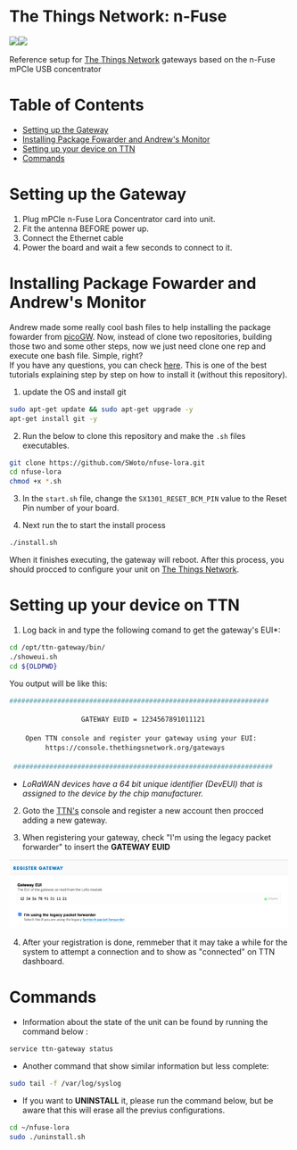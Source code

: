 # The Things Network: n-Fuse 

<img src="https://www.thethingsnetwork.org/spa/static/img/b403019.png" height="150"/><img src="https://www.n-fuse.co/assets/products/lrwccx/lrwccx-mpcie_w_shield_w_label_500.png" height="150"/>

Reference setup for [The Things Network](http://thethingsnetwork.org/) gateways based on the n-Fuse mPCIe USB concentrator

# Table of Contents
- [Setting up the Gateway](#setting-up-the-gateway)
- [Installing Package Fowarder and Andrew's Monitor](#installing-package-fowarder-and-andrews-monitor)
- [Setting up your device on TTN](#setting-up-your-device-on-ttn)
- [Commands](#commands)

# Setting up the Gateway

1. Plug mPCIe n-Fuse Lora Concentrator card into unit.
1. Fit the antenna BEFORE power up.
1. Connect the Ethernet cable
1. Power the board and wait a few seconds to connect to it.

# Installing Package Fowarder and Andrew's Monitor
Andrew made some really cool bash files to help installing the package fowarder from [picoGW](https://github.com/Lora-net/picoGW_packet_forwarder). Now, instead of clone two repositories, building those two and some other steps, now we just need clone one rep and execute one bash file. Simple, right?   
If you have any questions, you can check [here](https://thomasflummer.com/projects/lora-gateway/). This is one of the best tutorials explaining step by step on how to install it (without this repository).

1. update the OS and install git
```bash
sudo apt-get update && sudo apt-get upgrade -y
apt-get install git -y
```

2. Run the below to clone this repository and make the `.sh` files executables.
```bash
git clone https://github.com/SWoto/nfuse-lora.git
cd nfuse-lora
chmod +x *.sh
```
3. In the `start.sh` file, change the `SX1301_RESET_BCM_PIN` value to the Reset Pin number of your board.

4. Next run the to start the install process
```bash
./install.sh
```
When it finishes executing, the gateway will reboot. After this process, you should procced to configure your unit on [The Things Network](https://www.thethingsnetwork.org/).

# Setting up your device on TTN

1. Log back in and type the following  comand to get the gateway's EUI*:
```bash
cd /opt/ttn-gateway/bin/
./showeui.sh
cd ${OLDPWD}
```
You output will be like this:
```bash
#################################################################

                  GATEWAY EUID = 1234567891011121

    Open TTN console and register your gateway using your EUI: 
         https://console.thethingsnetwork.org/gateways 

 #################################################################
 ```
* _LoRaWAN devices have a 64 bit unique identifier (DevEUI) that is assigned to the device by the chip manufacturer._

2. Goto the [TTN's](https://console.thethingsnetwork.org/gateways) console and register a new account then procced adding a new gateway.
  
3. When registering your gateway, check "I'm using the legacy packet forwarder" to insert the **GATEWAY EUID**
<img src="/images/TTNlegacyOption.png" width="500"/>

4. After your registration is done, remmeber that it may take a while for the system to attempt a connection and to show as "connected" on TTN dashboard. 

# Commands

- Information about the state of the unit can be found by running the command below :
```bash
service ttn-gateway status
```
- Another command that show similar information but less complete:
```bash
sudo tail -f /var/log/syslog
```
- If you want to **UNINSTALL** it, please run the command below, but be aware that this will erase all the previus configurations.
```bash
cd ~/nfuse-lora
sudo ./uninstall.sh
```
